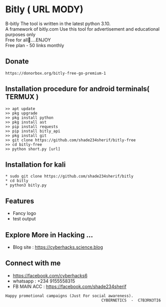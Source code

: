 # Bitly ( URL MODY)

B-bitly
The tool is written in the latest python 3.10.</br>
A framework of bitly.com
Use this tool for advertisement and educational purposes only </br>
Free for all🙂....ENJOY</br>
Free plan - 50 links monthly

## Donate 
```
https://donorbox.org/bitly-free-go-premium-1
```


## Installation procedure for android terminals( TERMUX )
```
>> apt update
>> pkg upgrade
>> pkg install python
>> pkg install ast
>> pip install requests
>> pip install bitly_api
>> pkg install git
>> git clone https://github.com/shade234sherif/bitly-free
>> cd bitly-free
>> python short.py [url]

```
## Installation for kali
```
* sudo git clone https://github.com/shade234sherif/bitly
* cd bitly
* python3 bitly.py
```

## Features
* Fancy logo
* test output



## Explore More in Hacking ...
* Blog site : https://cyberhacks.science.blog


## Connect with me

* https://facebook.com/cyberhacks6
* whatsapp : +234 9155558315
* FB MAIN ACC : https://facebook.com/shade234sherif

~~~
Happy promotional campaigns (Just For social awareness).
                                          CYBERNETICS  -  C7B3RN3TI6
~~~
